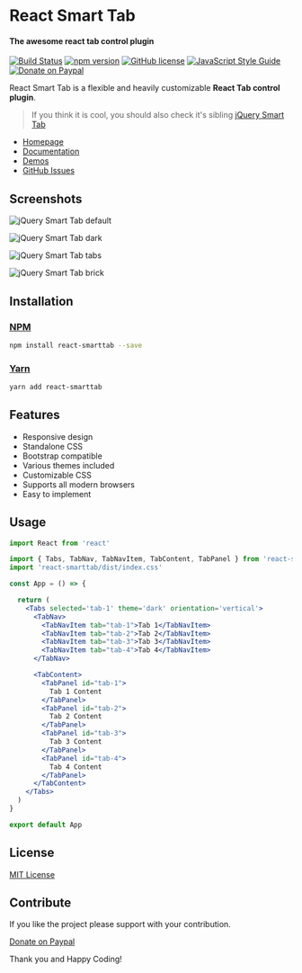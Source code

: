 # React Smart Tab
#### The awesome react tab control plugin

[![Build Status](https://travis-ci.org/techlab/react-smarttab.svg?branch=master)](https://travis-ci.org/techlab/react-smarttab)
[![npm version](https://badge.fury.io/js/react-smarttab.svg)](https://badge.fury.io/js/react-smarttab)
[![GitHub license](https://img.shields.io/badge/license-MIT-blue.svg)](https://raw.githubusercontent.com/techlab/react-smarttab/master/LICENSE)
[![JavaScript Style Guide](https://img.shields.io/badge/code_style-standard-brightgreen.svg)](https://standardjs.com)
[![Donate on Paypal](https://img.shields.io/badge/PayPal-dipuraj-blue.svg)](https://www.paypal.me/dipuraj)

React Smart Tab is a flexible and heavily customizable **React Tab control plugin**.

> If you think it is cool, you should also check it's sibling [jQuery Smart Tab](http://techlaboratory.net/jquery-smarttab)

+ [Homepage](http://techlaboratory.net/react-smarttab)
+ [Documentation](http://techlaboratory.net/react-smarttab#documentation)
+ [Demos](http://techlaboratory.net/react-smarttab#demo)
+ [GitHub Issues](https://github.com/techlab/react-smarttab/issues)

Screenshots
-----
![jQuery Smart Tab default](http://techlaboratory.net/assets/media/jquery-smart-tab/smarttab-v3-default.png)   

![jQuery Smart Tab dark](http://techlaboratory.net/assets/media/jquery-smart-tab/smarttab-v3-dark.png)   

![jQuery Smart Tab tabs](http://techlaboratory.net/assets/media/jquery-smart-tab/smarttab-v3-tabs.png)   

![jQuery Smart Tab brick](http://techlaboratory.net/assets/media/jquery-smart-tab/smarttab-v3-brick.png)


Installation
-----

### [NPM](https://www.npmjs.com/package/react-smarttab)
```bash
npm install react-smarttab --save
```

### [Yarn](https://yarn.pm/react-smarttab)
```bash
yarn add react-smarttab
```   

Features
-----

+ Responsive design
+ Standalone CSS
+ Bootstrap compatible
+ Various themes included
+ Customizable CSS
+ Supports all modern browsers
+ Easy to implement

Usage
-----

```jsx
import React from 'react'

import { Tabs, TabNav, TabNavItem, TabContent, TabPanel } from 'react-smarttab'
import 'react-smarttab/dist/index.css'

const App = () => {

  return (
    <Tabs selected='tab-1' theme='dark' orientation='vertical'>
      <TabNav>
        <TabNavItem tab="tab-1">Tab 1</TabNavItem>
        <TabNavItem tab="tab-2">Tab 2</TabNavItem>
        <TabNavItem tab="tab-3">Tab 3</TabNavItem>
        <TabNavItem tab="tab-4">Tab 4</TabNavItem>
      </TabNav>

      <TabContent>
        <TabPanel id="tab-1">
          Tab 1 Content
        </TabPanel>
        <TabPanel id="tab-2">
          Tab 2 Content
        </TabPanel>
        <TabPanel id="tab-3">
          Tab 3 Content
        </TabPanel>
        <TabPanel id="tab-4">
          Tab 4 Content
        </TabPanel>
      </TabContent>
    </Tabs>  
  )
}

export default App
```

License
----
[MIT License](https://github.com/techlab/react-smarttab/blob/master/LICENSE)

Contribute
----
If you like the project please support with your contribution.

[Donate on Paypal](https://www.paypal.me/dipuraj)

Thank you and Happy Coding!
